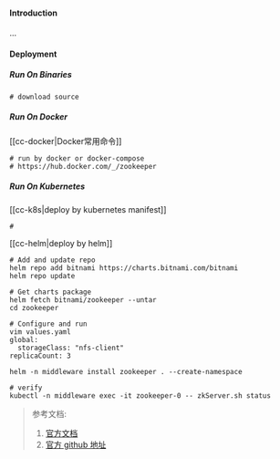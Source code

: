 #### Introduction
...


#### Deployment
##### Run On Binaries
```shell
# download source

```

##### Run On Docker
[[cc-docker|Docker常用命令]]
```shell
# run by docker or docker-compose
# https://hub.docker.com/_/zookeeper
```

##### Run On Kubernetes
[[cc-k8s|deploy by kubernetes manifest]]
```shell
# 
```

[[cc-helm|deploy by helm]]
```shell
# Add and update repo
helm repo add bitnami https://charts.bitnami.com/bitnami
helm repo update

# Get charts package
helm fetch bitnami/zookeeper --untar 
cd zookeeper

# Configure and run
vim values.yaml
global:
  storageClass: "nfs-client"
replicaCount: 3

helm -n middleware install zookeeper . --create-namespace 

# verify
kubectl -n middleware exec -it zookeeper-0 -- zkServer.sh status  
```



> 参考文档:
> 1. [官方文档](https://www.kubesphere.io/zh/)
> 2. [官方 github 地址](https://github.com/kubesphere/kubesphere)
